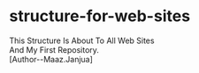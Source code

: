 # structure-for-web-sites

This Structure Is About To All Web Sites
<br>
And My First Repository.
<br>
[Author--Maaz.Janjua]
